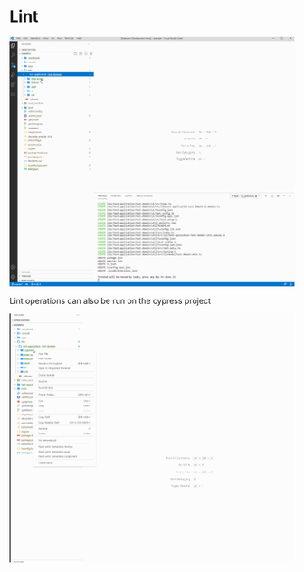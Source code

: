 # Lint

<p>
    <a target="_blank" rel="noopener noreferrer" href="https://github.com/srlee309/vscode-domain-schematics-extension/blob/main/gifs/lint.gif?raw=true">
        <img src="https://github.com/srlee309/vscode-domain-schematics-extension/blob/main/gifs/lint.gif?raw=true" alt="Demo" style="max-width:100%;">
    </a>
</p>

Lint operations can also be run on the cypress project

<p>
    <a target="_blank" rel="noopener noreferrer" href="https://github.com/srlee309/vscode-domain-schematics-extension/blob/main/gifs/cypress-lint.gif?raw=true">
        <img src="https://github.com/srlee309/vscode-domain-schematics-extension/blob/main/gifs/cypress-lint.gif?raw=true" alt="Demo" style="max-width:100%;">
    </a>
</p>
